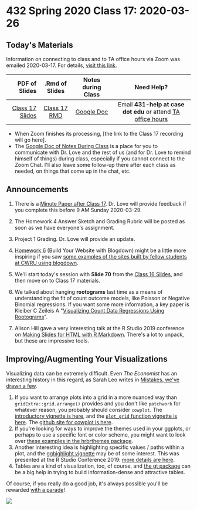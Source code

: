 # 432 Spring 2020 Class 17: 2020-03-26

## Today's Materials

Information on connecting to class and to TA office hours via Zoom was emailed 2020-03-17. For details, [visit this link](https://github.com/THOMASELOVE/2020-432/blob/master/zoom.md). 

PDF of Slides | .Rmd of Slides | Notes during Class | Need Help? 
------------: | :------------------: | :---------------------------: | :------------------------:
[Class 17 Slides](https://github.com/THOMASELOVE/2020-432/blob/master/classes/class17/432_2020_slides17.pdf) | [Class 17 RMD](https://github.com/THOMASELOVE/2020-432/blob/master/classes/class17/432_2020_slides17.Rmd) | [Google Doc](https://docs.google.com/document/d/1VpnXK654mVLJKMnbxMyhvLSEaOwyZhO2itaMf1a3N4U/edit?usp=sharing) | Email **431-help at case dot edu** or attend [TA office hours](https://github.com/THOMASELOVE/2020-432/blob/master/calendar.md#ta-office-hours)

- When Zoom finishes its processing, [the link to the Class 17 recording will go here].
- The [Google Doc of Notes During Class](https://docs.google.com/document/d/1VpnXK654mVLJKMnbxMyhvLSEaOwyZhO2itaMf1a3N4U/edit?usp=sharing) is a place for you to communicate with Dr. Love and the rest of us (and for Dr. Love to remind himself of things) during class, especially if you cannot connect to the Zoom Chat. I'll also leave some follow-up there after each class as needed, on things that come up in the chat, etc.

## Announcements

1. There is a [Minute Paper after Class 17](https://bit.ly/432-2020-minute-17). Dr. Love will provide feedback if you complete this before 9 AM Sunday 2020-03-29.

2. The Homework 4 Answer Sketch and Grading Rubric will be posted as soon as we have everyone's assignment.

3. Project 1 Grading. Dr. Love will provide an update.

4. [Homework 6](https://github.com/THOMASELOVE/2020-432/tree/master/homework/hw06) (Build Your Website with Blogdown) might be a little more inspiring if you saw [some examples of the sites built by fellow students at CWRU using blogdown](https://github.com/THOMASELOVE/2020-432/blob/master/homework/hw06/links.md).

5. We'll start today's session with **Slide 70** from the [Class 16 Slides](https://github.com/THOMASELOVE/2020-432/blob/master/classes/class16/432_2020_slides16.pdf), and then move on to Class 17 materials.

6. We talked about hanging **rootograms** last time as a means of understanding the fit of count outcome models, like Poisson or Negative Binomial regressions. If you want some more information, a key paper is Kleiber C Zeileis A "[Visualizing Count Data Regressions Using Rootograms](https://arxiv.org/pdf/1605.01311)".

7. Alison Hill gave a very interesting talk at the R Studio 2019 conference on [Making Slides for HTML with R Markdown](https://arm.rbind.io/slides/xaringan.html). There's a lot to unpack, but these are impressive tools.

## Improving/Augmenting Your Visualizations

Visualizing data can be extremely difficult. Even *The Economist* has an interesting history in this regard, as Sarah Leo writes in [Mistakes, we've drawn a few](https://medium.economist.com/mistakes-weve-drawn-a-few-8cdd8a42d368?gi=79a4498d7670). 

1. If you want to arrange plots into a grid in a more nuanced way than `gridExtra::grid.arrange()` provides and you don't like `patchwork` for whatever reason, you probably should consider `cowplot`. The [introductory vignette is here](https://cran.r-project.org/web/packages/cowplot/vignettes/introduction.html), and the [`plot_grid` function vignette is here](https://cran.r-project.org/web/packages/cowplot/vignettes/plot_grid.html). The [github site for cowplot is here](https://github.com/wilkelab/cowplot).
2. If you're looking for ways to improve the themes used in your ggplots, or perhaps to use a specific font or color scheme, you might want to look over [these examples in the hrbrthemes package](https://github.com/hrbrmstr/hrbrthemes).
3. Another interesting idea is highlighting specific values / paths within a plot, and the [gghighlight vignette](https://cran.r-project.org/web/packages/gghighlight/vignettes/gghighlight.html) may be of some interest. This was presented at the R Studio Conference 2019: [more details are here](https://yutani.rbind.io/post/2018-06-03-anatomy-of-gghighlight/).
4. Tables are a kind of visualization, too, of course, and [the gt package](https://github.com/rstudio/gt) can be a big help in trying to build information-dense and attractive tables.

Of course, if you really do a good job, it's always possible you'll be rewarded [with a parade](https://twitter.com/DapperHistorian/status/1111007778469040133)!

![](https://github.com/THOMASELOVE/2020-432/blob/master/classes/class17/figures/parade.png)
